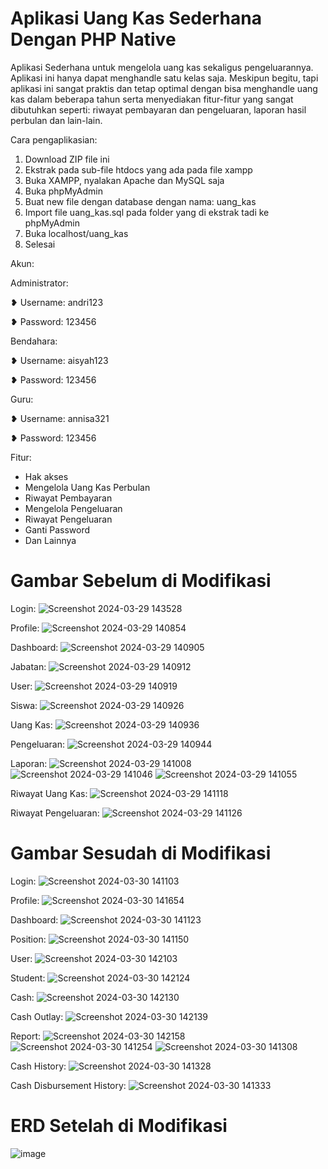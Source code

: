 # Aplikasi Uang Kas Sederhana Dengan PHP Native
Aplikasi Sederhana untuk mengelola uang kas sekaligus pengeluarannya. 
Aplikasi ini hanya dapat menghandle satu kelas saja.
Meskipun begitu, tapi aplikasi ini sangat praktis dan tetap optimal dengan bisa menghandle uang kas dalam beberapa tahun serta menyediakan fitur-fitur yang sangat dibutuhkan seperti: riwayat pembayaran dan pengeluaran, laporan hasil perbulan dan lain-lain. 

Cara pengaplikasian:
1. Download ZIP file ini
2. Ekstrak pada sub-file htdocs yang ada pada file xampp
3. Buka XAMPP, nyalakan Apache dan MySQL saja
4. Buka phpMyAdmin
5. Buat new file dengan database dengan nama: uang_kas
6. Import file uang_kas.sql pada folder yang di ekstrak tadi ke phpMyAdmin
7. Buka localhost/uang_kas
8. Selesai

Akun:

Administrator:

❥ Username: andri123

❥ Password: 123456


Bendahara:

❥ Username: aisyah123

❥ Password: 123456


Guru:

❥ Username: annisa321

❥ Password: 123456


Fitur:
- Hak akses
- Mengelola Uang Kas Perbulan
- Riwayat Pembayaran
- Mengelola Pengeluaran
- Riwayat Pengeluaran
- Ganti Password
- Dan Lainnya


# Gambar Sebelum di Modifikasi
Login:
![Screenshot 2024-03-29 143528](https://github.com/AgustinRismawati/PengkodeanDan-Pemrograman-Sistem-Informasi-Uang-Kas-Sederhana/assets/165427333/3075e07c-643c-4e57-8be0-c461971a5daf)

Profile:
![Screenshot 2024-03-29 140854](https://github.com/AgustinRismawati/PengkodeanDan-Pemrograman-Sistem-Informasi-Uang-Kas-Sederhana/assets/165427333/5d130ccd-735e-4841-9d19-7de2c56ec30e)

Dashboard:
![Screenshot 2024-03-29 140905](https://github.com/AgustinRismawati/PengkodeanDan-Pemrograman-Sistem-Informasi-Uang-Kas-Sederhana/assets/165427333/c7af6e16-6f57-4dd0-9039-9eed5bcedbe4)

Jabatan:
![Screenshot 2024-03-29 140912](https://github.com/AgustinRismawati/PengkodeanDan-Pemrograman-Sistem-Informasi-Uang-Kas-Sederhana/assets/165427333/e36b16b7-9310-4707-b772-3b9860d9ca13)

User:
![Screenshot 2024-03-29 140919](https://github.com/AgustinRismawati/PengkodeanDan-Pemrograman-Sistem-Informasi-Uang-Kas-Sederhana/assets/165427333/fb4fc759-8729-4b00-953d-af1140a1bd77)

Siswa:
![Screenshot 2024-03-29 140926](https://github.com/AgustinRismawati/PengkodeanDan-Pemrograman-Sistem-Informasi-Uang-Kas-Sederhana/assets/165427333/bb380846-e64b-46aa-a3ff-8a92fa2ca617)

Uang Kas:
![Screenshot 2024-03-29 140936](https://github.com/AgustinRismawati/PengkodeanDan-Pemrograman-Sistem-Informasi-Uang-Kas-Sederhana/assets/165427333/72ea520a-e903-4370-bf95-3afb245951ad)

Pengeluaran:
![Screenshot 2024-03-29 140944](https://github.com/AgustinRismawati/PengkodeanDan-Pemrograman-Sistem-Informasi-Uang-Kas-Sederhana/assets/165427333/d0ca7f7d-641b-4152-8588-2ffc64e4e960)

Laporan:
![Screenshot 2024-03-29 141008](https://github.com/AgustinRismawati/PengkodeanDan-Pemrograman-Sistem-Informasi-Uang-Kas-Sederhana/assets/165427333/9a211402-83b4-4710-9119-d46263fe53d4)
![Screenshot 2024-03-29 141046](https://github.com/AgustinRismawati/PengkodeanDan-Pemrograman-Sistem-Informasi-Uang-Kas-Sederhana/assets/165427333/7b327627-4335-4032-b291-e065a915eff8)
![Screenshot 2024-03-29 141055](https://github.com/AgustinRismawati/PengkodeanDan-Pemrograman-Sistem-Informasi-Uang-Kas-Sederhana/assets/165427333/2d8b2a02-6046-475f-862e-ddc68907dfbd)

Riwayat Uang Kas:
![Screenshot 2024-03-29 141118](https://github.com/AgustinRismawati/PengkodeanDan-Pemrograman-Sistem-Informasi-Uang-Kas-Sederhana/assets/165427333/547689d4-ffa3-4fb2-9443-48b5822ff068)

Riwayat Pengeluaran:
![Screenshot 2024-03-29 141126](https://github.com/AgustinRismawati/PengkodeanDan-Pemrograman-Sistem-Informasi-Uang-Kas-Sederhana/assets/165427333/46aefa07-9790-493d-881c-d5fc8267361d)


# Gambar Sesudah di Modifikasi
Login:
![Screenshot 2024-03-30 141103](https://github.com/AgustinRismawati/PengkodeanDan-Pemrograman-Sistem-Informasi-Uang-Kas-Sederhana/assets/165427333/d80e042e-eb68-4426-8025-48dcc4420cae)

Profile:
![Screenshot 2024-03-30 141654](https://github.com/AgustinRismawati/PengkodeanDan-Pemrograman-Sistem-Informasi-Uang-Kas-Sederhana/assets/165427333/4096dda8-cba9-4627-935d-73753a91a038)

Dashboard:
![Screenshot 2024-03-30 141123](https://github.com/AgustinRismawati/PengkodeanDan-Pemrograman-Sistem-Informasi-Uang-Kas-Sederhana/assets/165427333/9cb202c6-067b-4ee2-9b19-c1472730d777)

Position:
![Screenshot 2024-03-30 141150](https://github.com/AgustinRismawati/PengkodeanDan-Pemrograman-Sistem-Informasi-Uang-Kas-Sederhana/assets/165427333/329169a6-5edb-4b46-8b39-7d309cd71684)

User:
![Screenshot 2024-03-30 142103](https://github.com/AgustinRismawati/PengkodeanDan-Pemrograman-Sistem-Informasi-Uang-Kas-Sederhana/assets/165427333/73381bf7-c3b8-4ed5-ad3c-9f37a584ddc9)

Student:
![Screenshot 2024-03-30 142124](https://github.com/AgustinRismawati/PengkodeanDan-Pemrograman-Sistem-Informasi-Uang-Kas-Sederhana/assets/165427333/fb996190-66ed-4070-9dcd-223ecaaee6ba)

Cash:
![Screenshot 2024-03-30 142130](https://github.com/AgustinRismawati/PengkodeanDan-Pemrograman-Sistem-Informasi-Uang-Kas-Sederhana/assets/165427333/94aba943-5522-45ea-b453-c7cd492adb24)

Cash Outlay:
![Screenshot 2024-03-30 142139](https://github.com/AgustinRismawati/PengkodeanDan-Pemrograman-Sistem-Informasi-Uang-Kas-Sederhana/assets/165427333/32c38eb7-553b-4193-a623-4cb06f8fd053)

Report:
![Screenshot 2024-03-30 142158](https://github.com/AgustinRismawati/PengkodeanDan-Pemrograman-Sistem-Informasi-Uang-Kas-Sederhana/assets/165427333/e32866f5-72c4-40d7-b8ac-08dc8b8acb00)
![Screenshot 2024-03-30 141254](https://github.com/AgustinRismawati/PengkodeanDan-Pemrograman-Sistem-Informasi-Uang-Kas-Sederhana/assets/165427333/a66dc210-3ca9-42fc-b705-b5ed4f4463bf)
![Screenshot 2024-03-30 141308](https://github.com/AgustinRismawati/PengkodeanDan-Pemrograman-Sistem-Informasi-Uang-Kas-Sederhana/assets/165427333/c99163bd-ea7d-43e6-87c7-7636ef1d0a68)

Cash History:
![Screenshot 2024-03-30 141328](https://github.com/AgustinRismawati/PengkodeanDan-Pemrograman-Sistem-Informasi-Uang-Kas-Sederhana/assets/165427333/d117e228-883a-471e-816b-daa06adcf3fd)

Cash Disbursement History:
![Screenshot 2024-03-30 141333](https://github.com/AgustinRismawati/PengkodeanDan-Pemrograman-Sistem-Informasi-Uang-Kas-Sederhana/assets/165427333/05c7e282-357a-44e2-a7ae-cacc0f18e5ed)


# ERD Setelah di Modifikasi
![image](https://github.com/AgustinRismawati/PengkodeanDan-Pemrograman-Sistem-Informasi-Uang-Kas-Sederhana/assets/165427333/80497c40-9d32-495c-89b6-6ab5bd5a2c5b)

